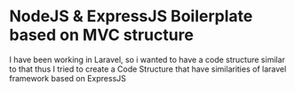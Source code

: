 # NodeJS & ExpressJS Boilerplate based on MVC structure

I have been working in Laravel, so i wanted to have a code structure similar to that thus I tried to create a Code Structure that have similarities of laravel framework based on ExpressJS
